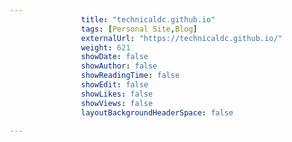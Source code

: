 ---
                title: "technicaldc.github.io"
                tags: [Personal Site,Blog]
                externalUrl: "https://technicaldc.github.io/"
                weight: 621
                showDate: false
                showAuthor: false
                showReadingTime: false
                showEdit: false
                showLikes: false
                showViews: false
                layoutBackgroundHeaderSpace: false
                ---

